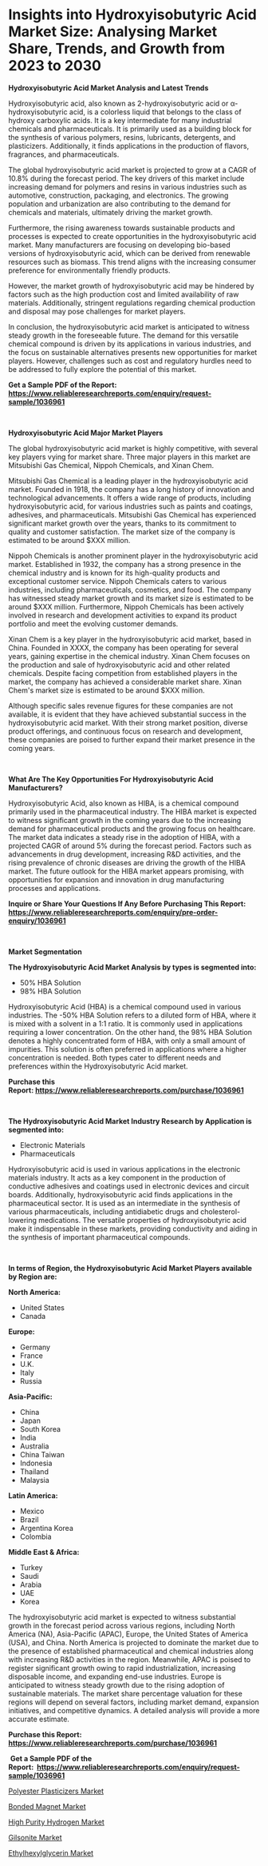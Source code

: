 <p><h1>Insights into Hydroxyisobutyric Acid Market Size: Analysing Market Share, Trends, and Growth from 2023 to 2030</h1></p><p><strong>Hydroxyisobutyric Acid Market Analysis and Latest Trends</strong></p>
<p><p>Hydroxyisobutyric acid, also known as 2-hydroxyisobutyric acid or α-hydroxyisobutyric acid, is a colorless liquid that belongs to the class of hydroxy carboxylic acids. It is a key intermediate for many industrial chemicals and pharmaceuticals. It is primarily used as a building block for the synthesis of various polymers, resins, lubricants, detergents, and plasticizers. Additionally, it finds applications in the production of flavors, fragrances, and pharmaceuticals.</p><p>The global hydroxyisobutyric acid market is projected to grow at a CAGR of 10.8% during the forecast period. The key drivers of this market include increasing demand for polymers and resins in various industries such as automotive, construction, packaging, and electronics. The growing population and urbanization are also contributing to the demand for chemicals and materials, ultimately driving the market growth.</p><p>Furthermore, the rising awareness towards sustainable products and processes is expected to create opportunities in the hydroxyisobutyric acid market. Many manufacturers are focusing on developing bio-based versions of hydroxyisobutyric acid, which can be derived from renewable resources such as biomass. This trend aligns with the increasing consumer preference for environmentally friendly products.</p><p>However, the market growth of hydroxyisobutyric acid may be hindered by factors such as the high production cost and limited availability of raw materials. Additionally, stringent regulations regarding chemical production and disposal may pose challenges for market players.</p><p>In conclusion, the hydroxyisobutyric acid market is anticipated to witness steady growth in the foreseeable future. The demand for this versatile chemical compound is driven by its applications in various industries, and the focus on sustainable alternatives presents new opportunities for market players. However, challenges such as cost and regulatory hurdles need to be addressed to fully explore the potential of this market.</p></p>
<p><strong>Get a Sample PDF of the Report:&nbsp; <a href="https://www.reliableresearchreports.com/enquiry/request-sample/1036961">https://www.reliableresearchreports.com/enquiry/request-sample/1036961</a></strong></p>
<p>&nbsp;</p>
<p><strong>Hydroxyisobutyric Acid Major Market Players</strong></p>
<p><p>The global hydroxyisobutyric acid market is highly competitive, with several key players vying for market share. Three major players in this market are Mitsubishi Gas Chemical, Nippoh Chemicals, and Xinan Chem.</p><p>Mitsubishi Gas Chemical is a leading player in the hydroxyisobutyric acid market. Founded in 1918, the company has a long history of innovation and technological advancements. It offers a wide range of products, including hydroxyisobutyric acid, for various industries such as paints and coatings, adhesives, and pharmaceuticals. Mitsubishi Gas Chemical has experienced significant market growth over the years, thanks to its commitment to quality and customer satisfaction. The market size of the company is estimated to be around $XXX million.</p><p>Nippoh Chemicals is another prominent player in the hydroxyisobutyric acid market. Established in 1932, the company has a strong presence in the chemical industry and is known for its high-quality products and exceptional customer service. Nippoh Chemicals caters to various industries, including pharmaceuticals, cosmetics, and food. The company has witnessed steady market growth and its market size is estimated to be around $XXX million. Furthermore, Nippoh Chemicals has been actively involved in research and development activities to expand its product portfolio and meet the evolving customer demands.</p><p>Xinan Chem is a key player in the hydroxyisobutyric acid market, based in China. Founded in XXXX, the company has been operating for several years, gaining expertise in the chemical industry. Xinan Chem focuses on the production and sale of hydroxyisobutyric acid and other related chemicals. Despite facing competition from established players in the market, the company has achieved a considerable market share. Xinan Chem's market size is estimated to be around $XXX million.</p><p>Although specific sales revenue figures for these companies are not available, it is evident that they have achieved substantial success in the hydroxyisobutyric acid market. With their strong market position, diverse product offerings, and continuous focus on research and development, these companies are poised to further expand their market presence in the coming years.</p></p>
<p>&nbsp;</p>
<p><strong>What Are The Key Opportunities For Hydroxyisobutyric Acid Manufacturers?</strong></p>
<p><p>Hydroxyisobutyric Acid, also known as HIBA, is a chemical compound primarily used in the pharmaceutical industry. The HIBA market is expected to witness significant growth in the coming years due to the increasing demand for pharmaceutical products and the growing focus on healthcare. The market data indicates a steady rise in the adoption of HIBA, with a projected CAGR of around 5% during the forecast period. Factors such as advancements in drug development, increasing R&D activities, and the rising prevalence of chronic diseases are driving the growth of the HIBA market. The future outlook for the HIBA market appears promising, with opportunities for expansion and innovation in drug manufacturing processes and applications.</p></p>
<p><strong>Inquire or Share Your Questions If Any Before Purchasing This Report: <a href="https://www.reliableresearchreports.com/enquiry/pre-order-enquiry/1036961">https://www.reliableresearchreports.com/enquiry/pre-order-enquiry/1036961</a></strong></p>
<p>&nbsp;</p>
<p><strong>Market Segmentation</strong></p>
<p><strong>The Hydroxyisobutyric Acid Market Analysis by types is segmented into:</strong></p>
<p><ul><li>50% HBA Solution</li><li>98% HBA Solution</li></ul></p>
<p><p>Hydroxyisobutyric Acid (HBA) is a chemical compound used in various industries. The -50% HBA Solution refers to a diluted form of HBA, where it is mixed with a solvent in a 1:1 ratio. It is commonly used in applications requiring a lower concentration. On the other hand, the 98% HBA Solution denotes a highly concentrated form of HBA, with only a small amount of impurities. This solution is often preferred in applications where a higher concentration is needed. Both types cater to different needs and preferences within the Hydroxyisobutyric Acid market.</p></p>
<p><strong>Purchase this Report:&nbsp;<a href="https://www.reliableresearchreports.com/purchase/1036961">https://www.reliableresearchreports.com/purchase/1036961</a></strong></p>
<p>&nbsp;</p>
<p><strong>The Hydroxyisobutyric Acid Market Industry Research by Application is segmented into:</strong></p>
<p><ul><li>Electronic Materials</li><li>Pharmaceuticals</li></ul></p>
<p><p>Hydroxyisobutyric acid is used in various applications in the electronic materials industry. It acts as a key component in the production of conductive adhesives and coatings used in electronic devices and circuit boards. Additionally, hydroxyisobutyric acid finds applications in the pharmaceutical sector. It is used as an intermediate in the synthesis of various pharmaceuticals, including antidiabetic drugs and cholesterol-lowering medications. The versatile properties of hydroxyisobutyric acid make it indispensable in these markets, providing conductivity and aiding in the synthesis of important pharmaceutical compounds.</p></p>
<p>&nbsp;</p>
<p><strong>In terms of Region, the Hydroxyisobutyric Acid Market Players available by Region are:</strong></p>
<p>
    <p> <strong> North America: </strong>
        <ul>
            <li>United States</li>
            <li>Canada</li>
        </ul>
        </p> 
    <p> <strong> Europe: </strong>
        <ul>
            <li>Germany</li>
            <li>France</li>
            <li>U.K.</li>
            <li>Italy</li>
            <li>Russia</li>
        </ul>
        </p> 
    <p> <strong> Asia-Pacific: </strong>
        <ul>
            <li>China</li>
            <li>Japan</li>
            <li>South Korea</li>
            <li>India</li>
            <li>Australia</li>
            <li>China Taiwan</li>
            <li>Indonesia</li>
            <li>Thailand</li>
            <li>Malaysia</li>
        </ul>
        </p> 
    <p> <strong> Latin America: </strong>
        <ul>
            <li>Mexico</li>
            <li>Brazil</li>
            <li>Argentina Korea</li>
            <li>Colombia</li>
        </ul>
        </p> 
    <p> <strong> Middle East & Africa: </strong>
        <ul>
            <li>Turkey</li>
            <li>Saudi</li>
            <li>Arabia</li>
            <li>UAE</li>
            <li>Korea</li>
        </ul>
    </p>
    </p>
<p><p>The hydroxyisobutyric acid market is expected to witness substantial growth in the forecast period across various regions, including North America (NA), Asia-Pacific (APAC), Europe, the United States of America (USA), and China. North America is projected to dominate the market due to the presence of established pharmaceutical and chemical industries along with increasing R&D activities in the region. Meanwhile, APAC is poised to register significant growth owing to rapid industrialization, increasing disposable income, and expanding end-use industries. Europe is anticipated to witness steady growth due to the rising adoption of sustainable materials. The market share percentage valuation for these regions will depend on several factors, including market demand, expansion initiatives, and competitive dynamics. A detailed analysis will provide a more accurate estimate.</p></p>
<p><strong>Purchase this Report: <a href="https://www.reliableresearchreports.com/purchase/1036961">https://www.reliableresearchreports.com/purchase/1036961</a></strong></p>
<p>&nbsp;<strong>Get a Sample PDF of the Report:&nbsp;&nbsp;<a href="https://www.reliableresearchreports.com/enquiry/request-sample/1036961">https://www.reliableresearchreports.com/enquiry/request-sample/1036961</a></strong></p>
<p><strong></strong></p>
<p><p><a href="https://github.com/gulaimolin/Market-Research-Report-List-1/blob/main/polyester-plasticizers-market.md">Polyester Plasticizers Market</a></p><p><a href="https://github.com/dziulagalemab/Market-Research-Report-List-1/blob/main/bonded-magnet-market.md">Bonded Magnet Market</a></p><p><a href="https://github.com/abbypearson7765/Market-Research-Report-List-1/blob/main/high-purity-hydrogen-market.md">High Purity Hydrogen Market</a></p><p><a href="https://github.com/ruslanpoljakovrd177/Market-Research-Report-List-1/blob/main/gilsonite-market.md">Gilsonite Market</a></p><p><a href="https://github.com/grishafomin4852/Market-Research-Report-List-1/blob/main/ethylhexylglycerin-market.md">Ethylhexylglycerin Market</a></p></p>